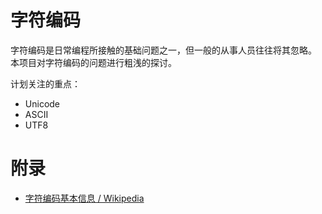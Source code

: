 # 字符编码

字符编码是日常编程所接触的基础问题之一，但一般的从事人员往往将其忽略。
本项目对字符编码的问题进行粗浅的探讨。

计划关注的重点：
  - Unicode
  - ASCII
  - UTF8

# 附录

  - [字符编码基本信息 / Wikipedia](https://en.wikipedia.org/wiki/Character_encoding)
